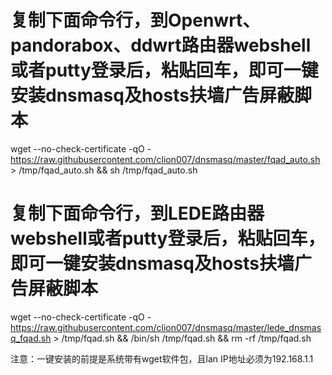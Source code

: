 # 复制下面命令行，到Openwrt、pandorabox、ddwrt路由器webshell或者putty登录后，粘贴回车，即可一键安装dnsmasq及hosts扶墙广告屏蔽脚本
wget --no-check-certificate -qO - https://raw.githubusercontent.com/clion007/dnsmasq/master/fqad_auto.sh > /tmp/fqad_auto.sh && sh /tmp/fqad_auto.sh

# 复制下面命令行，到LEDE路由器webshell或者putty登录后，粘贴回车，即可一键安装dnsmasq及hosts扶墙广告屏蔽脚本
wget --no-check-certificate -qO - https://raw.githubusercontent.com/clion007/dnsmasq/master/lede_dnsmasq_fqad.sh > /tmp/fqad.sh && /bin/sh /tmp/fqad.sh && rm -rf /tmp/fqad.sh

注意：一键安装的前提是系统带有wget软件包，且lan IP地址必须为192.168.1.1
